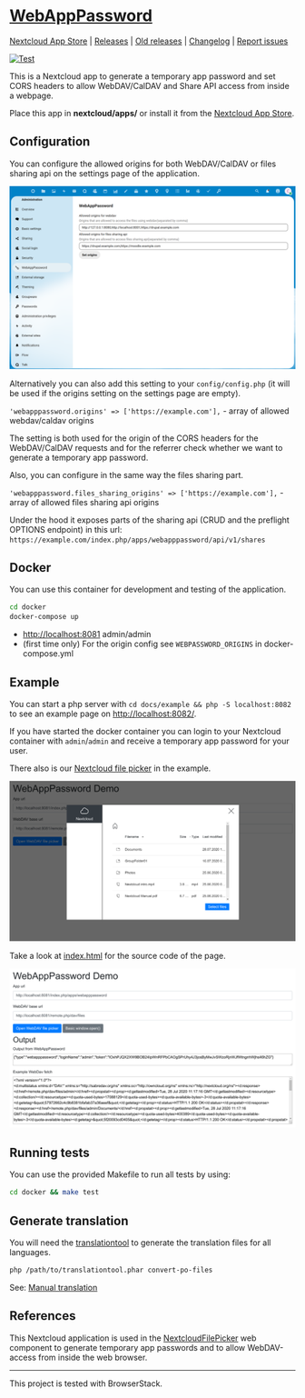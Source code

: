 # [WebAppPassword](https://github.com/digital-blueprint/webapppassword)

[Nextcloud App Store](https://apps.nextcloud.com/apps/webapppassword) |
[Releases](https://github.com/digital-blueprint/webapppassword/releases) |
[Old releases](https://gitlab.tugraz.at/dbp/nextcloud/webapppassword/-/releases) |
[Changelog](https://github.com/digital-blueprint/webapppassword/blob/main/CHANGELOG.md) |
[Report issues](https://github.com/digital-blueprint/webapppassword/issues)

[![Test](https://github.com/digital-blueprint/webapppassword/actions/workflows/test.yml/badge.svg)](https://github.com/digital-blueprint/webapppassword/actions/workflows/test.yml)

This is a Nextcloud app to generate a temporary app password and set CORS headers to allow
WebDAV/CalDAV and Share API access from inside a webpage.

Place this app in **nextcloud/apps/** or install it from the [Nextcloud App Store](https://apps.nextcloud.com/apps/webapppassword).

## Configuration

You can configure the allowed origins for both WebDAV/CalDAV or files sharing api on the settings
page of the application.


![screenshot](screenshot.png)

Alternatively you can also add this setting to your `config/config.php`
(it will be used if the origins setting on the settings page are empty).

`'webapppassword.origins' => ['https://example.com'],` - array of allowed webdav/caldav origins

The setting is both used for the origin of the CORS headers for the WebDAV/CalDAV requests and
for the referrer check whether we want to generate a temporary app password.

Also, you can configure in the same way the files sharing part.

`'webapppassword.files_sharing_origins' => ['https://example.com'],` - array of allowed files sharing api origins

Under the hood it exposes parts of the sharing api (CRUD and the preflight OPTIONS endpoint) in this url:
`https://example.com/index.php/apps/webapppassword/api/v1/shares`


## Docker

You can use this container for development and testing of the application.

```bash
cd docker
docker-compose up
```

* <http://localhost:8081> admin/admin
* (first time only) For the origin config see `WEBPASSWORD_ORIGINS` in docker-compose.yml

## Example

You can start a php server with `cd docs/example && php -S localhost:8082` to see an example
page on <http://localhost:8082/>.

If you have started the docker container you can login to your Nextcloud container with `admin`/`admin` and
receive a temporary app password for your user.

There also is our [Nextcloud file picker](https://gitlab.tugraz.at/dbp/web-components/toolkit/-/tree/master/packages/file-handling#filesource)
in the example.

![screenshot](screenshot-filepicker.png)

Take a look at [index.html](docs/example/index.html) for the source code of the page.

![screenshot](screenshot-webdav.png)

## Running tests

You can use the provided Makefile to run all tests by using:

```bash
cd docker && make test
```

## Generate translation

You will need the [translationtool](https://github.com/nextcloud/docker-ci/tree/master/translations/translationtool)
to generate the translation files for all languages.

```bash
php /path/to/translationtool.phar convert-po-files
```

See: [Manual translation](https://docs.nextcloud.com/server/19/developer_manual/app/view/l10n.html#manual-translation)

## References

This Nextcloud application is used in the
[NextcloudFilePicker](https://gitlab.tugraz.at/dbp/web-components/toolkit/-/blob/master/packages/file-handling/src/dbp-nextcloud-file-picker.js)
web component to generate temporary app passwords and to allow WebDAV-access from
inside the web browser.

---

This project is tested with BrowserStack.
